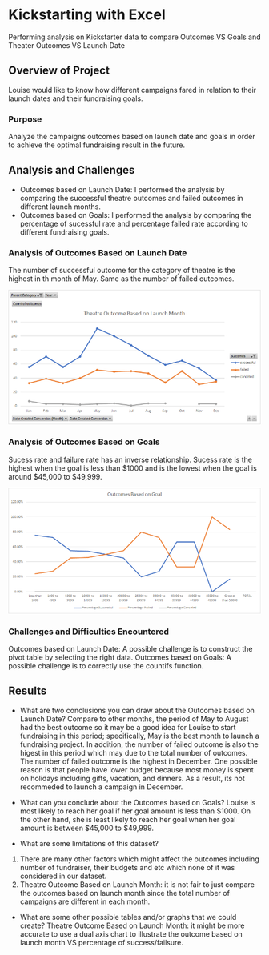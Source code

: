# Kickstarting with Excel
Performing analysis on Kickstarter data to compare Outcomes VS Goals and Theater Outcomes VS Launch Date
## Overview of Project
Louise would like to know how different campaigns fared in relation to their launch dates and their fundraising goals.

### Purpose
Analyze the campaigns outcomes based on launch date and goals in order to achieve the optimal fundraising result in the future.

## Analysis and Challenges
- Outcomes based on Launch Date: I performed the analysis by comparing the successful theatre outcomes and failed outcomes in different launch months. 
- Outcomes based on Goals: I performed the analysis by comparing the percentage of sucessful rate and percentage failed rate according to different fundraising goals. 

### Analysis of Outcomes Based on Launch Date
The number of successful outcome for the category of theatre is the highest in th month of May. Same as the number of failed outcomes.

<img src="Theater_Outcomes_vs_Launch.png" width="600">

### Analysis of Outcomes Based on Goals
Sucess rate and failure rate has an inverse relationship. Sucess rate is the highest when the goal is less than $1000 and is the lowest when the goal is around $45,000 to $49,999.

<img src="outcomes_vs_Goals.png" width="600">

### Challenges and Difficulties Encountered
Outcomes based on Launch Date: A possible challenge is to construct the pivot table by selecting the right data.
Outcomes based on Goals: A possible challenge is to correctly use the countifs function.

## Results

- What are two conclusions you can draw about the Outcomes based on Launch Date?
Compare to other months, the period of May to August had the best outcome so it may be a good idea for Louise to start fundraising in this period; specifically, May is the best month to launch a fundraising project. 
In addition, the number of failed outcome is also the higest in this period which may due to the total number of outcomes.
The number of failed outcome is the highest in December. One possible reason is that people have lower budget because most money is spent on holidays including gifts, vacation, and dinners. As a result, its not recommeded to launch a campaign in December.

- What can you conclude about the Outcomes based on Goals?
Louise is most likely to reach her goal if her goal amount is less than $1000. On the other hand, she is least likely to reach her goal when her goal amount is between $45,000 to $49,999.

- What are some limitations of this dataset?
1. There are many other factors which might affect the outcomes including number of fundraiser, their budgets and etc which none of it was considered in our dataset.
2. Theatre Outcome Based on Launch Month: it is not fair to just compare the outcomes based on launch month since the total number of campaigns are different in each month.
- What are some other possible tables and/or graphs that we could create?
Theatre Outcome Based on Launch Month: it might be more accurate to use a dual axis chart to illustrate the outcome based on launch month VS percentage of success/failsure.
